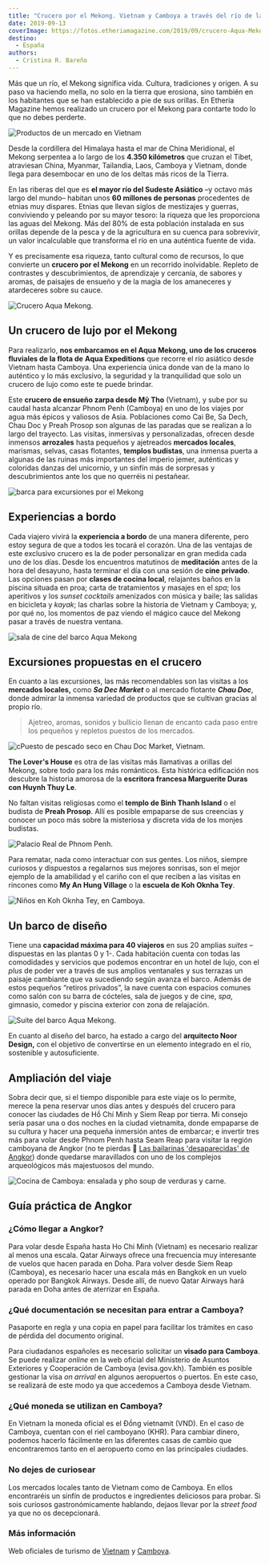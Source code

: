 ```yaml
---
title: "Crucero por el Mekong. Vietnam y Camboya a través del río de la vida"
date: 2019-09-13
coverImage: https://fotos.etheriamagazine.com/2019/09/crucero-Aqua-Mekong.jpg
destino: 
  - España
authors: 
  - Cristina R. Bareño
---
```


Más que un río, el Mekong significa vida. Cultura, tradiciones y origen. A su paso va 
haciendo mella, no solo en la tierra que erosiona, sino también en los habitantes que se 
han establecido a pie de sus orillas. En Etheria Magazine hemos realizado un crucero por 
el Mekong para contarte todo lo que no debes perderte. 

![Productos de un mercado en Vietnam](https://fotos.etheriamagazine.com/2019/09/mercados-crucero-mekong.jpg "Visita al mercado de Sa Dec, en Vietnam, durante el crucero por el Mekong. ©Cristina R. Bareño")

Desde la cordillera del Himalaya hasta el mar de China Meridional, el Mekong serpentea a 
lo largo de los **4.350 kilómetros** que cruzan el Tibet, atraviesan China, Myanmar, 
Tailandia, Laos, Camboya y Vietnam, donde llega para desembocar en uno de los deltas más 
ricos de la Tierra. 

En las riberas del que es **el mayor río del Sudeste Asiático** –y octavo más largo del 
mundo– habitan unos **60 millones de personas** procedentes de etnias muy dispares. 
Etnias que llevan siglos de mestizajes y guerras, conviviendo y peleando por su mayor 
tesoro: la riqueza que les proporciona las aguas del Mekong. Más del 80% de esta 
población instalada en sus orillas depende de la pesca y de la agricultura en su cuenca 
para sobrevivir, un valor incalculable que transforma el río en una auténtica fuente de 
vida. 

Y es precisamente esa riqueza, tanto cultural como de recursos, lo que convierte un 
**crucero por el Mekong** en un recorrido inolvidable. Repleto de contrastes y 
descubrimientos, de aprendizaje y cercanía, de sabores y aromas, de paisajes de ensueño 
y de la magia de los amaneceres y atardeceres sobre su cauce. 

![Crucero Aqua Mekong.](https://fotos.etheriamagazine.com/2019/09/crucero-Aqua-Mekong.jpg "Crucero Aqua Mekong.© Crucero Aqua Mekong.")

## Un crucero de lujo por el Mekong

Para realizarlo, **nos embarcamos en el Aqua Mekong, uno de los cruceros fluviales de la 
flota de** **Aqua Expeditions** que recorre el río asiático desde Vietnam hasta Camboya. 
Una experiencia única donde van de la mano lo auténtico y lo más exclusivo, la seguridad 
y la tranquilidad que solo un crucero de lujo como este te puede brindar. 

Este **crucero de ensueño zarpa desde Mỹ Tho** (Vietnam), y sube por su caudal hasta 
alcanzar Phnom Penh (Camboya) en uno de los viajes por agua más épicos y valiosos de 
Asia. Poblaciones como Cai Be, Sa Dech, Chau Doc y Preah Prosop son algunas de las 
paradas que se realizan a lo largo del trayecto. Las visitas, inmersivas y 
personalizadas, ofrecen desde inmensos **arrozales** hasta pequeños y ajetreados 
**mercados locales**, marismas, selvas, casas flotantes, **templos budistas**, una 
inmensa puerta a algunas de las ruinas más importantes del imperio jemer, auténticas y 
coloridas danzas del unicornio, y un sinfín más de sorpresas y descubrimientos ante los 
que no querréis ni pestañear. 

![barca para excursiones por el Mekong](https://fotos.etheriamagazine.com/2019/09/crucero-Aqua-Mekong-Tender.jpg "Con esta embarcación se baja a tierra desde el © Aqua Mekong.")

## Experiencias a bordo

Cada viajero vivirá la **experiencia a bordo** de una manera diferente, pero estoy 
segura de que a todos les tocará el corazón. Una de las ventajas de este exclusivo 
crucero es la de poder personalizar en gran medida cada uno de los días. Desde los 
encuentros matutinos de **meditación** antes de la hora del desayuno, hasta terminar el 
día con una sesión de **cine privado**. Las opciones pasan por **clases de cocina 
local**, relajantes baños en la piscina situada en proa; carta de tratamientos y masajes 
en el _spa_; los aperitivos y los _sunset cocktails_ amenizados con música y baile; las 
salidas en bicicleta y _kayak_; las charlas sobre la historia de Vietnam y Camboya; y, 
por qué no, los momentos de paz viendo el mágico cauce del Mekong pasar a través de 
nuestra ventana. 

![sala de cine del barco Aqua Mekong](https://fotos.etheriamagazine.com/2019/09/Aqua-Mekong-cine.jpg "Cine a bordo del © Aqua Mekong.")

## Excursiones propuestas en el crucero

En cuanto a las excursiones, las más recomendables son las visitas a los **mercados 
locales,** como **_Sa Dec Market_** o al mercado flotante **_Chau Doc_**, donde admirar 
la inmensa variedad de productos que se cultivan gracias al propio río. 

> Ajetreo, aromas, sonidos y bullicio llenan de encanto cada paso entre los pequeños y 
> repletos puestos de los mercados. 

![cPuesto de pescado seco en Chau Doc Market, Vietnam.](https://fotos.etheriamagazine.com/2019/09/mercado-crucero-mekong.jpg "Puesto de pescado seco en Chau Doc Market, Vietnam. ©CRB")

**The Lover's House** es otra de las visitas más llamativas a orillas del Mekong, sobre 
todo para los más románticos. Esta histórica edificación nos descubre la historia 
amorosa de la **escritora francesa Marguerite Duras con Huynh Thuy Le**. 

No faltan visitas religiosas como el **templo de Binh Thanh Island** o el budista de 
**Preah Prosop**. Allí es posible empaparse de sus creencias y conocer un poco más sobre 
la misteriosa y discreta vida de los monjes budistas. 

![Palacio Real de Phnom Penh.](https://fotos.etheriamagazine.com/2019/09/templo-crucero-mekong.jpg "Palacio Real de Phnom Penh. ©CRB")

Para rematar, nada como interactuar con sus gentes. Los niños, siempre curiosos y 
dispuestos a regalarnos sus mejores sonrisas, son el mejor ejemplo de la amabilidad y el 
cariño con el que reciben a las visitas en rincones como **My An Hung Village** o la 
**escuela de Koh Oknha Tey**. 

![Niños en Koh Oknha Tey, en Camboya.](https://fotos.etheriamagazine.com/2019/09/excursiones-crucero-lujo-mekong.jpg "Escala en Koh Oknha Tey, en Camboya. ©CRB")

## Un barco de diseño

Tiene una **capacidad máxima para 40 viajeros** en sus 20 amplias _suites_ –dispuestas 
en las plantas 0 y 1-. Cada habitación cuenta con todas las comodidades y servicios que 
podemos encontrar en un hotel de lujo, con el _plus_ de poder ver a través de sus 
amplios ventanales y sus terrazas un paisaje cambiante que va sucediendo según avanza el 
barco. Además de estos pequeños “retiros privados”, la nave cuenta con espacios comunes 
como salón con su barra de cócteles, sala de juegos y de cine, _spa_, gimnasio, comedor 
y piscina exterior con zona de relajación. 

![Suite del barco Aqua Mekong.](https://fotos.etheriamagazine.com/2019/09/crucero-suite-Aqua-Mekong.jpg "Suite del © Aqua Mekong.")

En cuanto al diseño del barco, ha estado a cargo del **arquitecto Noor Design,** con el 
objetivo de convertirse en un elemento integrado en el río, sostenible y autosuficiente. 

## Ampliación del viaje

Sobra decir que, si el tiempo disponible para este viaje os lo permite, merece la pena 
reservar unos días antes y después del crucero para conocer las ciudades de Hồ Chí Minh 
y Siem Reap por tierra. Mi consejo sería pasar una o dos noches en la ciudad vietnamita, 
donde empaparse de su cultura y hacer una pequeña inmersión antes de embarcar; e 
invertir tres más para volar desde Phnom Penh hasta Seam Reap para visitar la región 
camboyana de Angkor (no te pierdas 📍 [Las bailarinas 'desaparecidas' de 
Angkor](https://etheriamagazine.com/2019/01/17/que-ver-angkor-bailarinas-robadas/)) 
donde quedarse maravillados con uno de los complejos arqueológicos más majestuosos del 
mundo. 

![Cocina de Camboya: ensalada y pho soup de verduras y carne.](https://fotos.etheriamagazine.com/2019/09/cocina-comida-crucero-mekong.jpg "Cocina local a bordo: ensalada y pho soup de verduras y carne. ©CRB")

## Guía práctica de Angkor

### ¿Cómo llegar a Angkor?

Para volar desde España hasta Ho Chi Minh (Vietnam) es necesario realizar al menos una 
escala. Qatar Airways ofrece una frecuencia muy interesante de vuelos que hacen parada 
en Doha. Para volver desde Siem Reap (Camboya), es necesario hacer una escala más en 
Bangkok en un vuelo operado por Bangkok Airways. Desde allí, de nuevo Qatar Airways hará 
parada en Doha antes de aterrizar en España. 

### ¿Qué documentación se necesitan para entrar a Camboya?

Pasaporte en regla y una copia en papel para facilitar los trámites en caso de pérdida 
del documento original. 

Para ciudadanos españoles es necesario solicitar un **visado para Camboya**. Se puede 
realizar _online_ en la web oficial del Ministerio de Asuntos Exteriores y Cooperación 
de Camboya (evisa.gov.kh). También es posible gestionar la visa _on arrival_ en algunos 
aeropuertos o puertos. En este caso, se realizará de este modo ya que accedemos a 
Camboya desde Vietnam. 

### ¿Qué moneda se utilizan en Camboya?

En Vietnam la moneda oficial es el Đồng vietnamit (VND). En el caso de Camboya, cuentan 
con el riel camboyano (KHR). Para cambiar dinero, podemos hacerlo fácilmente en las 
diferentes casas de cambio que encontraremos tanto en el aeropuerto como en las 
principales ciudades. 

### No dejes de curiosear

Los mercados locales tanto de Vietnam como de Camboya. En ellos encontraréis un sinfín 
de productos e ingredientes deliciosos para probar. Si sois curiosos gastronómicamente 
hablando, dejaos llevar por la _street food_ ya que no os decepcionará. 

### Más información

Web oficiales de turismo de [Vietnam](https://vietnam.travel/) y [Camboya](https://www.tourismcambodia.com/).

